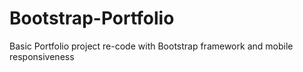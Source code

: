 # Bootstrap-Portfolio
Basic Portfolio project re-code with Bootstrap framework and mobile responsiveness
